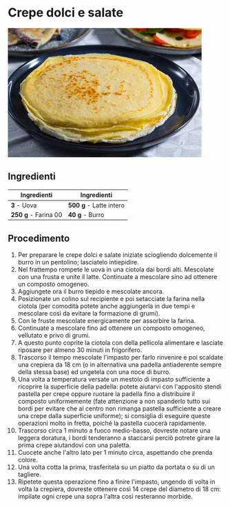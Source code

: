 # Crepe dolci e salate

![](../../img/Crepe-dolci-e-salate.webp)

## Ingredienti

| Ingredienti                  | Ingredienti             |
| ---------------------------- | ----------------------- |
| **3** - Uova | **500 g** - Latte intero |
| **250 g** - Farina 00 | **40 g** - Burro |

## Procedimento

1. Per preparare le crepe dolci e salate iniziate sciogliendo dolcemente il burro in un pentolino; lasciatelo intiepidire. 
1. Nel frattempo rompete le uova in una ciotola dai bordi alti. Mescolate con una frusta e unite il latte. Continuate a mescolare sino ad ottenere un composto omogeneo. 
1. Aggiungete ora il burro tiepido e mescolate ancora. 
1. Posizionate un colino sul recipiente e poi setacciate la farina nella ciotola (per comodità potete anche aggiungerla in due tempi e mescolare così da evitare la formazione di grumi). 
1. Con le fruste mescolate energicamente per assorbire la farina. 
1. Continuate a mescolare fino ad ottenere un composto omogeneo, vellutato e privo di grumi. 
1. A questo punto coprite la ciotola con della pellicola alimentare e lasciate riposare per almeno 30 minuti in frigorifero. 
1. Trascorso il tempo mescolate l'impasto per farlo rinvenire e poi scaldate una crepiera da 18 cm (o in alternativa una padella antiaderente sempre della stessa base) ed ungetela con una noce di burro. 
1. Una volta a temperatura versate un mestolo di impasto sufficiente a ricoprire la superficie della padella: potete aiutarvi con l'apposito stendi pastella per crepe oppure ruotare la padella fino a distribuire il composto uniformemente (fate attenzione a non spanderlo tutto sui bordi per evitare che al centro non rimanga pastella sufficiente a creare una crepe dalla superficie uniforme); si consiglia di eseguire queste operazioni molto in fretta, poiché la pastella cuocerà rapidamente.
1. Trascorso circa 1 minuto a fuoco medio-basso, dovreste notare una leggera doratura, i bordi tenderanno a staccarsi perciò potrete girare la prima crepe aiutandovi con una paletta. 
1. Cuocete anche l'altro lato per 1 minuto circa, aspettando che prenda colore. 
1. Una volta cotta la prima, trasferitela su un piatto da portata o su di un tagliere.
1. Ripetete questa operazione fino a finire l'impasto, ungendo di volta in volta la crepiera, dovreste ottenere così 14 crepe del diametro di 18 cm: impilate ogni crepe una sopra l'altra così resteranno morbide.
